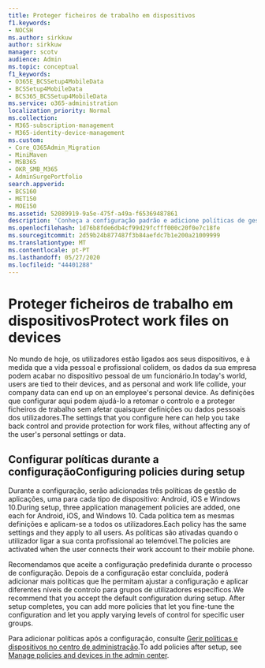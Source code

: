 ```yaml
---
title: Proteger ficheiros de trabalho em dispositivos
f1.keywords:
- NOCSH
ms.author: sirkkuw
author: sirkkuw
manager: scotv
audience: Admin
ms.topic: conceptual
f1_keywords:
- O365E_BCSSetup4MobileData
- BCSSetup4MobileData
- BCS365_BCSSetup4MobileData
ms.service: o365-administration
localization_priority: Normal
ms.collection:
- M365-subscription-management
- M365-identity-device-management
ms.custom:
- Core_O365Admin_Migration
- MiniMaven
- MSB365
- OKR_SMB_M365
- AdminSurgePortfolio
search.appverid:
- BCS160
- MET150
- MOE150
ms.assetid: 52089919-9a5e-475f-a49a-f65369487861
description: 'Conheça a configuração padrão e adicione políticas de gestão de aplicações para proteger os dados da empresa nos dispositivos móveis pessoais dos utilizadores. '
ms.openlocfilehash: 1d76b8fde6db4cf99d29fcfff000c20f0e7c18fe
ms.sourcegitcommit: 2d59b24b877487f3b84aefdc7b1e200a21009999
ms.translationtype: MT
ms.contentlocale: pt-PT
ms.lasthandoff: 05/27/2020
ms.locfileid: "44401288"
---
```

# <a name="protect-work-files-on-devices"></a><span data-ttu-id="03b89-103">Proteger ficheiros de trabalho em dispositivos</span><span class="sxs-lookup"><span data-stu-id="03b89-103">Protect work files on devices</span></span>

<span data-ttu-id="03b89-104">No mundo de hoje, os utilizadores estão ligados aos seus dispositivos, e à medida que a vida pessoal e profissional colidem, os dados da sua empresa podem acabar no dispositivo pessoal de um funcionário.</span><span class="sxs-lookup"><span data-stu-id="03b89-104">In today's world, users are tied to their devices, and as personal and work life collide, your company data can end up on an employee's personal device.</span></span> <span data-ttu-id="03b89-105">As definições que configurar aqui podem ajudá-lo a retomar o controlo e a proteger ficheiros de trabalho sem afetar quaisquer definições ou dados pessoais dos utilizadores.</span><span class="sxs-lookup"><span data-stu-id="03b89-105">The settings that you configure here can help you take back control and provide protection for work files, without affecting any of the user's personal settings or data.</span></span>
  
## <a name="configuring-policies-during-setup"></a><span data-ttu-id="03b89-106">Configurar políticas durante a configuração</span><span class="sxs-lookup"><span data-stu-id="03b89-106">Configuring policies during setup</span></span>

<span data-ttu-id="03b89-107">Durante a configuração, serão adicionadas três políticas de gestão de aplicações, uma para cada tipo de dispositivo: Android, iOS e Windows 10.</span><span class="sxs-lookup"><span data-stu-id="03b89-107">During setup, three application management policies are added, one each for Android, iOS, and Windows 10.</span></span> <span data-ttu-id="03b89-108">Cada política tem as mesmas definições e aplicam-se a todos os utilizadores.</span><span class="sxs-lookup"><span data-stu-id="03b89-108">Each policy has the same settings and they apply to all users.</span></span> <span data-ttu-id="03b89-109">As políticas são ativadas quando o utilizador ligar a sua conta profissional ao telemóvel.</span><span class="sxs-lookup"><span data-stu-id="03b89-109">The policies are activated when the user connects their work account to their mobile phone.</span></span>
  
<span data-ttu-id="03b89-p103">Recomendamos que aceite a configuração predefinida durante o processo de configuração. Depois de a configuração estar concluída, poderá adicionar mais políticas que lhe permitam ajustar a configuração e aplicar diferentes níveis de controlo para grupos de utilizadores específicos.</span><span class="sxs-lookup"><span data-stu-id="03b89-p103">We recommend that you accept the default configuration during setup. After setup completes, you can add more policies that let you fine-tune the configuration and let you apply varying levels of control for specific user groups.</span></span>
  
<span data-ttu-id="03b89-112">Para adicionar políticas após a configuração, consulte [Gerir políticas e dispositivos no centro de administração](manage.md).</span><span class="sxs-lookup"><span data-stu-id="03b89-112">To add policies after setup, see [Manage policies and devices in the admin center](manage.md).</span></span>
